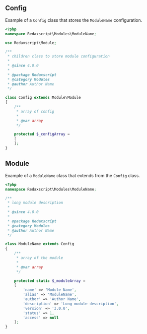 Config
------

Example of a `Config` class that stores the `ModuleName` configuration.

```php
<?php
namespace Redaxscript\Modules\ModuleName;

use Redaxscript\Module;

/**
 * children class to store module configuration
 *
 * @since 4.0.0
 *
 * @package Redaxscript
 * @category Modules
 * @author Author Name
 */

class Config extends Module\Module
{
	/**
	 * array of config
	 *
	 * @var array
	 */

	protected $_configArray =
	[
	];
}
```


Module
------

Example of a `ModuleName` class that extends from the `Config` class.

```php
<?php
namespace Redaxscript\Modules\ModuleName;

/**
 * long module description
 *
 * @since 4.0.0
 *
 * @package Redaxscript
 * @category Modules
 * @author Author Name
 */

class ModuleName extends Config
{
	/**
	 * array of the module
	 *
	 * @var array
	 */

	protected static $_moduleArray =
	[
		'name' => 'Module Name',
		'alias' => 'ModuleName',
		'author' => 'Author Name',
		'description' => 'Long module description',
		'version' => '3.0.0',
		'status' => 1,
		'access' => null
	];
}
```
